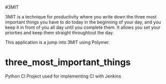 
#3MIT

3MIT is a technique for productivity where you write down the three most important things you have to do today in the 
beginning of your day, and you keep it in front of you all day until you complete them. It allows you set your priorties 
and keep them straight throughtout the day.

This application is a jump into 3MIT using Polymer.


# three_most_important_things
Python CI Project used for implementing CI with Jenkins 

